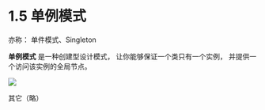 # 1.5 单例模式

亦称： 单件模式、Singleton

**单例模式** 是一种创建型设计模式， 让你能够保证一个类只有一个实例， 并提供一个访问该实例的全局节点。

![](https://refactoringguru.cn/images/patterns/content/singleton/singleton.png)

其它（略）

